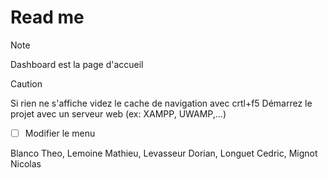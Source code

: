 # Read me

>[!NOTE] 
>Dashboard est la page d'accueil

>[!Caution]
>Si rien ne s'affiche videz le cache de navigation avec crtl+f5
>Démarrez le projet avec un serveur web (ex: XAMPP, UWAMP,...)

- [ ] Modifier le menu


Blanco Theo, Lemoine Mathieu, Levasseur Dorian, Longuet Cedric, Mignot Nicolas

